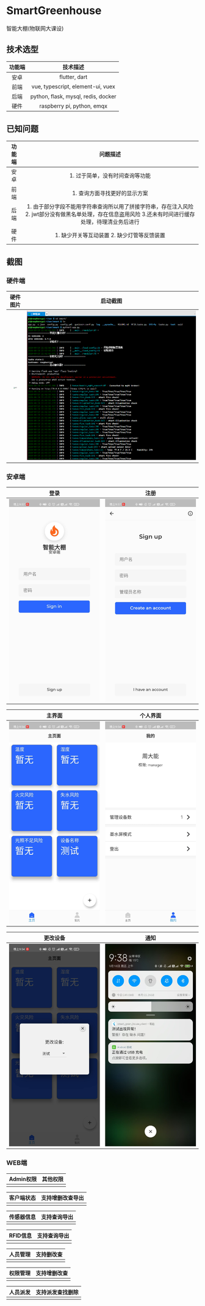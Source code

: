 # SmartGreenhouse
智能大棚(物联网大课设)

## 技术选型

| 功能端 |              技术描述               |
| :----: | :---------------------------------: |
|  安卓  |            flutter, dart            |
|  前端  |  vue, typescript, element-ui, vuex  |
|  后端  | python, flask, mysql, redis, docker |
|  硬件  |     raspberry pi, python, emqx      |



## 已知问题

| 功能端 |                           问题描述                           |
| :----: | :----------------------------------------------------------: |
|  安卓  |               1. 过于简单，没有时间查询等功能                |
|  前端  |                1. 查询方面寻找更好的显示方案                 |
|  后端  | 1. 由于部分字段不能用字符串查询所以用了拼接字符串，存在注入风险 2. jwt部分没有做黑名单处理，存在信息盗用风险 3.还未有时间进行缓存处理，待理清业务后进行 |
|  硬件  |         1. 缺少开关等互动装置 2. 缺少灯管等反馈装置          |

## 截图

### 硬件端

|                        硬件图片                         |                 启动截图                  |
| :-----------------------------------------------------: | :---------------------------------------: |
| <img src="./pics/h1.jpg" alt="h1" style="zoom: 25%;" /> | ![image-20200919214656536](./pics/h2.png) |

### 安卓端

|       登录       |       注册       |
| :--------------: | :--------------: |
| ![](pics/a1.jpg) | ![](pics/a2.jpg) |

|      主界面      |     个人界面     |
| :--------------: | :--------------: |
| ![](pics/a3.jpg) | ![](pics/a4.jpg) |

|     更改设备     |        通知        |
| :--------------: | :----------------: |
| ![](pics/a5.jpg) | ![](./pics/a6.jpg) |

### WEB端

| Admin权限 | 其他权限 |
| :-------: | :------: |
|           |          |

| 客户端状态 | 支持增删改查导出 |
| :--------: | :--------------: |
|            |                  |

| 传感器信息 | 支持查询导出 |
| :--------: | :----------: |
|            |              |

| RFID信息 | 支持查询导出 |
| :------: | :----------: |
|          |              |

| 人员管理 | 支持删改查 |
| :------: | :--------: |
|          |            |

| 权限管理 | 支持增删改查 |
| :------: | :----------: |
|          |              |

| 人员派发 | 支持派发查找删除 |
| :------: | :--------------: |
|          |                  |